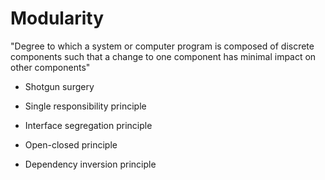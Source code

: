 Modularity
==========

"Degree to which a system or computer program is composed of discrete components such that a change to one component has minimal impact on other components"

- Shotgun surgery

- Single responsibility principle
- Interface segregation principle
- Open-closed principle
- Dependency inversion principle
